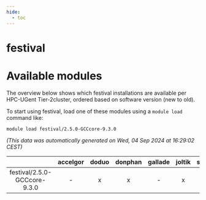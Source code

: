 ```yaml
---
hide:
  - toc
---
```


festival
========

# Available modules


The overview below shows which festival installations are available per HPC-UGent Tier-2cluster, ordered based on software version (new to old).

To start using festival, load one of these modules using a `module load` command like:

```shell
module load festival/2.5.0-GCCcore-9.3.0
```

*(This data was automatically generated on Wed, 04 Sep 2024 at 16:29:02 CEST)*  

| |accelgor|doduo|donphan|gallade|joltik|shinx|skitty|
| :---: | :---: | :---: | :---: | :---: | :---: | :---: | :---: |
|festival/2.5.0-GCCcore-9.3.0|-|x|x|-|x|-|x|
